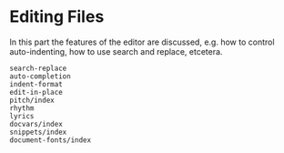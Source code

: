 # Editing Files

In this part the features of the editor are discussed, e.g. how to control
auto-indenting, how to use search and replace, etcetera.

```{toctree}
search-replace
auto-completion
indent-format
edit-in-place
pitch/index
rhythm
lyrics
docvars/index
snippets/index
document-fonts/index
```
